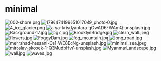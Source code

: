 # minimal

<img src="002-shore.png" alt="002-shore.png">

<img src="1796474199651017049_photo-0.jpg" alt="1796474199651017049_photo-0.jpg">

<img src="4_ice_glacier.png" alt="4_ice_glacier.png">

<img src="arya-krisdyantara-gOwAD6FWAmQ-unsplash.jpg" alt="arya-krisdyantara-gOwAD6FWAmQ-unsplash.jpg">

<img src="Background-17.jpg" alt="Background-17.jpg">

<img src="bg7.jpg" alt="bg7.jpg">

<img src="BrooklynBridge.jpg" alt="BrooklynBridge.jpg">

<img src="clean_wall.jpeg" alt="clean_wall.jpeg">

<img src="flowers.jpg" alt="flowers.jpg">

<img src="FoggyDam.jpg" alt="FoggyDam.jpg">

<img src="fog_mountain.jpg" alt="fog_mountain.jpg">

<img src="long_road.jpg" alt="long_road.jpg">

<img src="mehrshad-hassani-Ce1-WE8EqNg-unsplash.jpg" alt="mehrshad-hassani-Ce1-WE8EqNg-unsplash.jpg">

<img src="minimal_sea.jpeg" alt="minimal_sea.jpeg">

<img src="miroslav-skopek-1-Q3MudbHvY-unsplash.jpg" alt="miroslav-skopek-1-Q3MudbHvY-unsplash.jpg">

<img src="MyanmarLandscape.jpg" alt="MyanmarLandscape.jpg">

<img src="wall.jpg" alt="wall.jpg">

<img src="waves.jpg" alt="waves.jpg">
